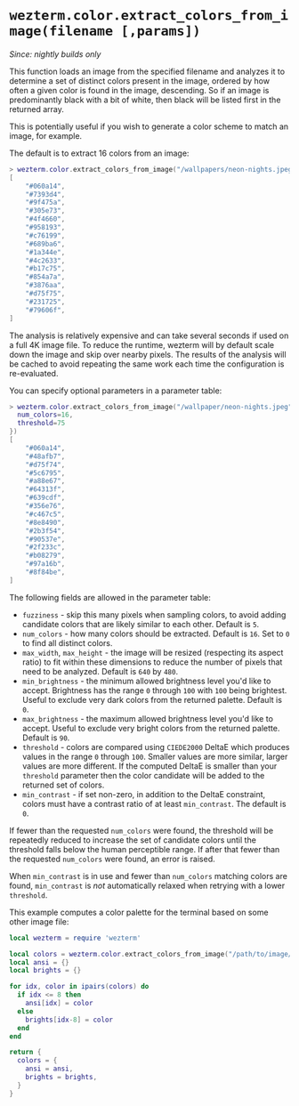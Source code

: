 # `wezterm.color.extract_colors_from_image(filename [,params])`

*Since: nightly builds only*

This function loads an image from the specified filename and analyzes it to
determine a set of distinct colors present in the image, ordered by how often a
given color is found in the image, descending.  So if an image is predominantly
black with a bit of white, then black will be listed first in the returned
array.

This is potentially useful if you wish to generate a color scheme to match
an image, for example.

The default is to extract 16 colors from an image:

```lua
> wezterm.color.extract_colors_from_image("/wallpapers/neon-nights.jpeg")
[
    "#060a14",
    "#7393d4",
    "#9f475a",
    "#305e73",
    "#4f4660",
    "#958193",
    "#c76199",
    "#689ba6",
    "#1a344e",
    "#4c2633",
    "#b17c75",
    "#854a7a",
    "#3876aa",
    "#d75f75",
    "#231725",
    "#79606f",
]
```

The analysis is relatively expensive and can take several seconds if
used on a full 4K image file.  To reduce the runtime, wezterm will by
default scale down the image and skip over nearby pixels.  The results
of the analysis will be cached to avoid repeating the same work each
time the configuration is re-evaluated.

You can specify optional parameters in a parameter table:

```lua
> wezterm.color.extract_colors_from_image("/wallpaper/neon-nights.jpeg", {
  num_colors=16,
  threshold=75
})
[
    "#060a14",
    "#48afb7",
    "#d75f74",
    "#5c6795",
    "#a88e67",
    "#64313f",
    "#639cdf",
    "#356e76",
    "#c467c5",
    "#8e8490",
    "#2b3f54",
    "#90537e",
    "#2f233c",
    "#b08279",
    "#97a16b",
    "#8f84be",
]
```

The following fields are allowed in the parameter table:

* `fuzziness` - skip this many pixels when sampling colors, to avoid adding
  candidate colors that are likely similar to each other. Default is `5`.
* `num_colors` - how many colors should be extracted. Default is `16`.
  Set to `0` to find all distinct colors.
* `max_width`, `max_height` - the image will be resized (respecting its aspect
  ratio) to fit within these dimensions to reduce the number of pixels that
  need to be analyzed.  Default is `640` by `480`.
* `min_brightness` - the minimum allowed brightness level you'd like to accept.
  Brightness has the range `0` through `100` with `100` being brightest.
  Useful to exclude very dark colors from the returned palette.  Default is
  `0`.
* `max_brightness` - the maximum allowed brightness level you'd like to accept.
  Useful to exclude very bright colors from the returned palette.  Default is
  `90`.
* `threshold` - colors are compared using `CIEDE2000` DeltaE which produces
  values in the range `0` through `100`.  Smaller values are more similar,
  larger values are more different.  If the computed DeltaE is smaller than
  your `threshold` parameter then the color candidate will be added to the
  returned set of colors.
* `min_contrast` - if set non-zero, in addition to the DeltaE constraint,
  colors must have a contrast ratio of at least `min_contrast`. The default
  is `0`.

If fewer than the requested `num_colors` were found, the threshold will be
repeatedly reduced to increase the set of candidate colors until the threshold
falls below the human perceptible range. If after that fewer than the requested
`num_colors` were found, an error is raised.

When `min_contrast` is in use and fewer than `num_colors` matching colors are
found, `min_contrast` is *not* automatically relaxed when retrying with a lower
`threshold`.

This example computes a color palette for the terminal based on some other image file:

```lua
local wezterm = require 'wezterm'

local colors = wezterm.color.extract_colors_from_image("/path/to/image/jpeg")
local ansi = {}
local brights = {}

for idx, color in ipairs(colors) do
  if idx <= 8 then
    ansi[idx] = color
  else
    brights[idx-8] = color
  end
end

return {
  colors = {
    ansi = ansi,
    brights = brights,
  }
}
```
